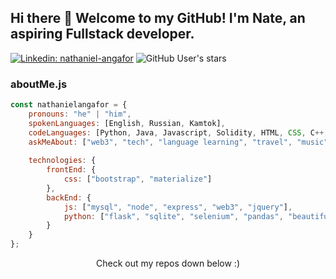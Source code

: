 ## Hi there 👋 Welcome to my GitHub! I'm Nate, an aspiring Fullstack developer.

[![Linkedin: nathaniel-angafor](https://img.shields.io/badge/-Nate-blue?style=flat-square&logo=Linkedin&logoColor=white&link=https://https://www.linkedin.com/in/nathaniel-angafor/)](https://www.linkedin.com/in/nathaniel-angafor/)
![GitHub User's stars](https://img.shields.io/github/stars/nathanielangafor?style=plastic)

### aboutMe.js

```javascript
const nathanielangafor = {
    pronouns: "he" | "him",
    spokenLanguages: [English, Russian, Kamtok],
    codeLanguages: [Python, Java, Javascript, Solidity, HTML, CSS, C++, C],
    askMeAbout: ["web3", "tech", "language learning", "travel", "music", "boxing"],
    
    technologies: {
        frontEnd: {
            css: ["bootstrap", "materialize"]
        },
        backEnd: {
            js: ["mysql", "node", "express", "web3", "jquery"],
            python: ["flask", "sqlite", "selenium", "pandas", "beautifulsoup"]
        }        
    }
};
```

<p align="center">
Check out my repos down below :)
</p>

